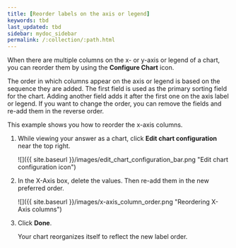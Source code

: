 ```yaml
---
title: [Reorder labels on the axis or legend]
keywords: tbd
last_updated: tbd
sidebar: mydoc_sidebar
permalink: /:collection/:path.html
---
```

When there are multiple columns on the x- or y-axis or legend of a chart, you can reorder them by using the **Configure Chart** icon.

The order in which columns appear on the axis or legend is based on the sequence they are added. The first field is used as the primary sorting field for the chart. Adding another field adds it after the first one on the axis label or legend. If you want to change the order, you can remove the fields and re-add them in the reverse order.

This example shows you how to reorder the x-axis columns.

1. While viewing your answer as a chart, click **Edit chart configuration** near the top right.

     ![]({{ site.baseurl }}/images/edit_chart_configuration_bar.png "Edit chart configuration icon")

2. In the X-Axis box, delete the values. Then re-add them in the new preferred order.

     ![]({{ site.baseurl }}/images/x-axis_column_order.png "Reordering X-Axis columns")

3. Click **Done**.

   Your chart reorganizes itself to reflect the new label order.
